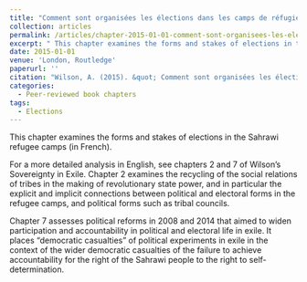 ```yaml
---
title: "Comment sont organisées les élections dans les camps de réfugiés."
collection: articles
permalink: /articles/chapter-2015-01-01-comment-sont-organisees-les-elections-dans-les-camps-de-refugies-sahraouis
excerpt: " This chapter examines the forms and stakes of elections in the Sahrawi refugee camps (French)."
date: 2015-01-01
venue: 'London, Routledge'
paperurl: ''
citation: "Wilson, A. (2015). &quot; Comment sont organisées les élections dans les camps de réfugiés sahraouis?  &quot; [How do elections work in the Sahrawi refugee camps?] In Vericel, D.(eds) <i> Lutter au Sahara. Du colonialisme vers l'ind'pendance au Sahara Occidental (Givors, APSO), pp. 213-230.   </i>."
categories:
  - Peer-reviewed book chapters
tags:
  - Elections
---
```


 This chapter examines the forms and stakes of elections in the Sahrawi refugee camps (in French).


For a more detailed analysis in English, see chapters 2 and 7 of Wilson’s Sovereignty in Exile. Chapter 2 examines the recycling of the social relations of tribes in the making of revolutionary state power, and in particular the explicit and implicit connections between political and electoral forms in the refugee camps, and political forms such as tribal councils.


Chapter 7 assesses political reforms in 2008 and 2014 that aimed to widen participation and accountability in political and electoral life in exile. It places “democratic casualties” of political experiments in exile in the context of the wider democratic casualties of the failure to achieve accountability for the right of the Sahrawi people to the right to self-determination. 
